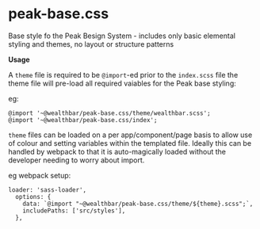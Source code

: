 # peak-base.css

Base style fo the Peak Besign System - includes only basic elemental styling and themes, no layout or structure patterns

**Usage**

A `theme` file is required to be `@import`-ed prior to the `index.scss` file the theme file will pre-load all required vaiables for the Peak base styling:

eg:

```
@import '~@wealthbar/peak-base.css/theme/wealthbar.scss';
@import '~@wealthbar/peak-base.css/index';
```

`theme` files can be loaded on a per app/component/page basis to allow use of colour and setting variables within the templated file. Ideally this can be handled by webpack to that it is auto-magically loaded without the developer needing to worry about import.

eg webpack setup:

```
loader: 'sass-loader',
  options: {
    data: `@import "~@wealthbar/peak-base.css/theme/${theme}.scss";`,
    includePaths: ['src/styles'],
  },
```
